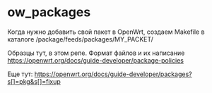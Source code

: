 # ow_packages
Когда нужно добавить свой пакет в OpenWrt, создаем Makefile в каталоге /package/feeds/packages/MY_PACKET/

Образцы тут, в этом репе. Формат файлов и их написание https://openwrt.org/docs/guide-developer/package-policies

Еще тут: https://openwrt.org/docs/guide-developer/packages?s[]=pkg&s[]=fixup

